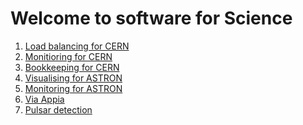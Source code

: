# Welcome to software for Science

1. [Load balancing for CERN](https://softwareforscience.github.io/projects/LoadbalancingCern) 
2. [Monitioring for CERN](https://github.com/SoftwareForScience/SoftwareForScience.github.io/projects/MonitoringCern)
3. [Bookkeeping for CERN]()
4. [Visualising for ASTRON]()
5. [Monitoring for ASTRON]()
6. [Via Appia]()
7. [Pulsar detection]()

